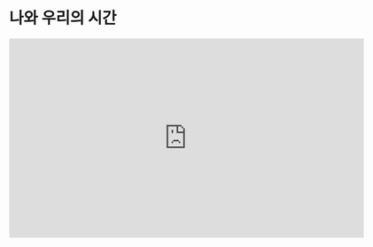 # 나와 우리의 시간

<div class="intrinsic-container">
<iframe width="640" height="360" src="https://www.youtube.com/embed/X61BVv6pLtw" frameborder="0" allowfullscreen></iframe>
</div>

